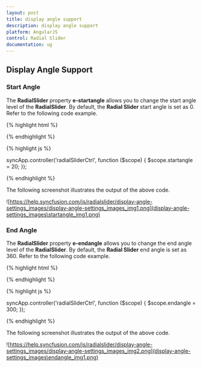 ```yaml
---
layout: post
title: display angle support
description: display angle support
platform: AngularJS
control: Radial Slider
documentation: ug
---
```


## Display Angle Support

### Start Angle

The **RadialSlider** property **e-startangle** allows you to change the start angle level of the **RadialSlider**. By default, the **Radial Slider** start angle is set as 0. Refer to the following code example.

{% highlight html %}


<div id="angularRadialSlider" ej-radialslider e-startangle="startangle" e-innercircleimageurl="http://js.syncfusion.com/demos/web/content/images/radialslider/chevron-right.png"></div>


{% endhighlight %}

{% highlight js %}

syncApp.controller('radialSliderCtrl', function ($scope) {
        $scope.startangle = 20;
    });

{% endhighlight %}

The following screenshot illustrates the output of the above code.

![https://help.syncfusion.com/js/radialslider/display-angle-settings_images/display-angle-settings_images_img1.png](display-angle-settings_images\startangle_img1.png)

### End Angle

The **RadialSlider** property **e-endangle** allows you to change the end angle level of the **RadialSlider**. By default, the **Radial Slider** end angle is set as 360. Refer to the following code example.

{% highlight html %}


<div id="angularRadialSlider" ej-radialslider e-endangle="endangle" e-innercircleimageurl="http://js.syncfusion.com/demos/web/content/images/radialslider/chevron-right.png"></div>


{% endhighlight %}


{% highlight js %}

syncApp.controller('radialSliderCtrl', function ($scope) {
        $scope.endangle = 300;
    });


{% endhighlight %}


The following screenshot illustrates the output of the above code.

![https://help.syncfusion.com/js/radialslider/display-angle-settings_images/display-angle-settings_images_img2.png](display-angle-settings_images\endangle_img1.png)

